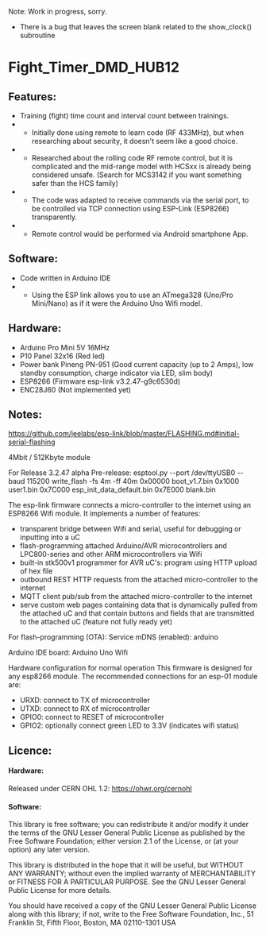 Note: Work in progress, sorry.
- There is a bug that leaves the screen blank related to the show_clock() subroutine

# Fight_Timer_DMD_HUB12

## Features:
- Training (fight) time count and interval count between trainings.
- - Initially done using remote to learn code (RF 433MHz), but when researching about security, it doesn't seem like a good choice.
- - Researched about the rolling code RF remote control, but it is complicated and the mid-range model with HCSxx is already being considered unsafe.
    (Search for MCS3142 if you want something safer than the HCS family)
- - The code was adapted to receive commands via the serial port, to be controlled via TCP connection using ESP-Link (ESP8266) transparently.
- - Remote control would be performed via Android smartphone App.

## Software:
- Code written in Arduino IDE
- - Using the ESP link allows you to use an ATmega328 (Uno/Pro Mini/Nano) as if it were the Arduino Uno Wifi model.

## Hardware:
- Arduino Pro Mini 5V 16MHz
- P10 Panel 32x16 (Red led)
- Power bank Pineng PN-951 (Good current capacity (up to 2 Amps), low standby consumption, charge indicator via LED, slim body)
- ESP8266 (Firmware esp-link v3.2.47-g9c6530d)
- ENC28J60 (Not implemented yet)

## Notes:
https://github.com/jeelabs/esp-link/blob/master/FLASHING.md#initial-serial-flashing

4Mbit / 512Kbyte module

For Release 3.2.47 alpha Pre-release:
esptool.py --port /dev/ttyUSB0 --baud 115200 write_flash -fs 4m -ff 40m 0x00000 boot_v1.7.bin 0x1000 user1.bin 0x7C000 esp_init_data_default.bin 0x7E000 blank.bin

The esp-link firmware connects a micro-controller to the internet using an ESP8266 Wifi module. It implements a number of features:

- transparent bridge between Wifi and serial, useful for debugging or inputting into a uC
- flash-programming attached Arduino/AVR microcontrollers and LPC800-series and other ARM microcontrollers via Wifi
- built-in stk500v1 programmer for AVR uC's: program using HTTP upload of hex file
- outbound REST HTTP requests from the attached micro-controller to the internet
- MQTT client pub/sub from the attached micro-controller to the internet
- serve custom web pages containing data that is dynamically pulled from the attached uC and that contain buttons and fields that are transmitted to the attached uC (feature not fully ready yet)

For flash-programming (OTA):
Service mDNS (enabled): arduino

Arduino IDE board: Arduino Uno Wifi

Hardware configuration for normal operation
This firmware is designed for any esp8266 module. The recommended connections for an esp-01 module are:

- URXD: connect to TX of microcontroller
- UTXD: connect to RX of microcontroller
- GPIO0: connect to RESET of microcontroller
- GPIO2: optionally connect green LED to 3.3V (indicates wifi status)

## Licence:

#### Hardware:
Released under CERN OHL 1.2: https://ohwr.org/cernohl

#### Software:
This library is free software; you can redistribute it and/or modify it under the terms of the GNU Lesser General Public License as published by the Free Software Foundation; either version 2.1 of the License, or (at your option) any later version.

This library is distributed in the hope that it will be useful, but WITHOUT ANY WARRANTY; without even the implied warranty of MERCHANTABILITY or FITNESS FOR A PARTICULAR PURPOSE. See the GNU Lesser General Public License for more details.

You should have received a copy of the GNU Lesser General Public License along with this library; if not, write to the Free Software Foundation, Inc., 51 Franklin St, Fifth Floor, Boston, MA 02110-1301 USA

